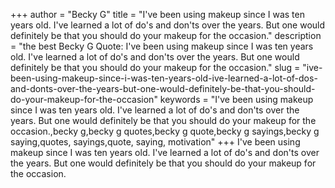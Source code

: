 +++
author = "Becky G"
title = "I've been using makeup since I was ten years old. I've learned a lot of do's and don'ts over the years. But one would definitely be that you should do your makeup for the occasion."
description = "the best Becky G Quote: I've been using makeup since I was ten years old. I've learned a lot of do's and don'ts over the years. But one would definitely be that you should do your makeup for the occasion."
slug = "ive-been-using-makeup-since-i-was-ten-years-old-ive-learned-a-lot-of-dos-and-donts-over-the-years-but-one-would-definitely-be-that-you-should-do-your-makeup-for-the-occasion"
keywords = "I've been using makeup since I was ten years old. I've learned a lot of do's and don'ts over the years. But one would definitely be that you should do your makeup for the occasion.,becky g,becky g quotes,becky g quote,becky g sayings,becky g saying,quotes, sayings,quote, saying, motivation"
+++
I've been using makeup since I was ten years old. I've learned a lot of do's and don'ts over the years. But one would definitely be that you should do your makeup for the occasion.
